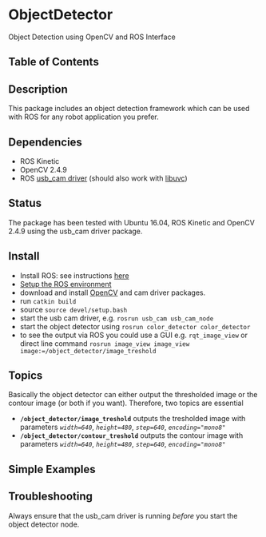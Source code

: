 # ObjectDetector
Object Detection using OpenCV and ROS Interface

## Table of Contents

## Description
This package includes an object detection framework which can be used with ROS for any robot application you prefer.

## Dependencies
* ROS Kinetic 
* OpenCV 2.4.9 
* ROS [usb_cam driver](https://github.com/ros-drivers/usb_cam) (should also work with [libuvc](https://github.com/ktossell/libuvc))

## Status 
The package has been tested with Ubuntu 16.04, ROS Kinetic and OpenCV 2.4.9 using the usb_cam driver package.

## Install
* Install ROS: see instructions [here](http://wiki.ros.org/ROS/Installation)
* [Setup the ROS environment](http://wiki.ros.org/ROS/Tutorials/InstallingandConfiguringROSEnvironment)
* download and install [OpenCV](https://docs.opencv.org/3.3.1/d7/d9f/tutorial_linux_install.html) and cam driver packages. 
* run `catkin build`
* source `source devel/setup.bash`
* start the usb cam driver, e.g. `rosrun usb_cam usb_cam_node`
* start the object detector using `rosrun color_detector color_detector`
* to see the output via ROS you could use a GUI e.g. `rqt_image_view` or direct line command `rosrun image_view image_view image:=/object_detector/image_treshold` 

## Topics
Basically the object detector can either output the thresholded image or the contour image (or both if you want). Therefore, two topics are essential 
* **`/object_detector/image_treshold`**
outputs the tresholded image with parameters *`width=640`*, *`height=480`*, *`step=640`*, *`encoding="mono8"`*
* **`/object_detector/contour_treshold`**
outputs the contour image with parameters *`width=640`*, *`height=480`*, *`step=640`*, *`encoding="mono8"`*

## Simple Examples 

## Troubleshooting
Always ensure that the usb_cam driver is running *before* you start the object detector node. 
